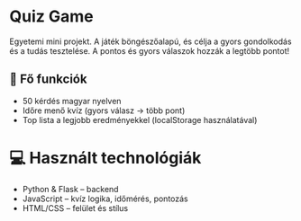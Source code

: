 # Quiz Game
Egyetemi mini projekt. A játék böngészőalapú, és célja a gyors gondolkodás és a tudás tesztelése. A pontos és gyors válaszok hozzák a legtöbb pontot!

## 🚀 Fő funkciók
- 50 kérdés magyar nyelven
- Időre menő kvíz (gyors válasz → több pont)
- Top lista a legjobb eredményekkel (localStorage használatával)

# 💻 Használt technológiák
- Python & Flask – backend
- JavaScript – kvíz logika, időmérés, pontozás
- HTML/CSS – felület és stílus
